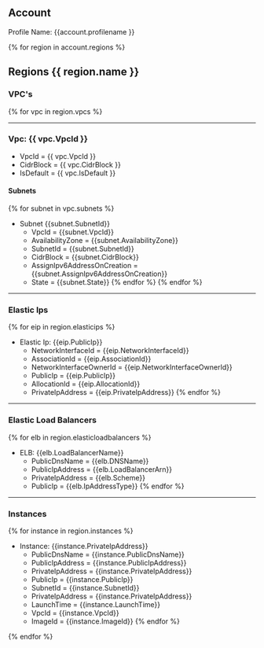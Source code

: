 
## Account
Profile Name: {{account.profilename }}

{% for region in account.regions %}
## Regions {{ region.name }}

### VPC's
{% for vpc in region.vpcs %}
***
### Vpc: {{ vpc.VpcId }}
  * VpcId = {{ vpc.VpcId }}
  * CidrBlock = {{ vpc.CidrBlock }}
  * IsDefault = {{ vpc.IsDefault }}
#### Subnets
{% for subnet in vpc.subnets %}
* Subnet {{subnet.SubnetId}}
  * VpcId = {{subnet.VpcId}}
  * AvailabilityZone = {{subnet.AvailabilityZone}}
  * SubnetId = {{subnet.SubnetId}}
  * CidrBlock = {{subnet.CidrBlock}}
  * AssignIpv6AddressOnCreation = {{subnet.AssignIpv6AddressOnCreation}}
  * State = {{subnet.State}}
  {% endfor %}
{% endfor %}
***
### Elastic Ips
{% for eip in region.elasticips %}
* Elastic Ip: {{eip.PublicIp}}
  * NetworkInterfaceId = {{eip.NetworkInterfaceId}}
  * AssociationId = {{eip.AssociationId}}
  * NetworkInterfaceOwnerId = {{eip.NetworkInterfaceOwnerId}}
  * PublicIp = {{eip.PublicIp}}
  * AllocationId = {{eip.AllocationId}}
  * PrivateIpAddress = {{eip.PrivateIpAddress}}
  {% endfor %}
*** 
### Elastic Load Balancers
{% for elb in region.elasticloadbalancers %}
* ELB: {{elb.LoadBalancerName}}
  * PublicDnsName = {{elb.DNSName}}
  * PublicIpAddress = {{elb.LoadBalancerArn}}
  * PrivateIpAddress = {{elb.Scheme}}
  * PublicIp = {{elb.IpAddressType}}
 {% endfor %}
***
### Instances
{% for instance in region.instances %}
* Instance: {{instance.PrivateIpAddress}}
  * PublicDnsName = {{instance.PublicDnsName}}
  * PublicIpAddress = {{instance.PublicIpAddress}}
  * PrivateIpAddress = {{instance.PrivateIpAddress}}
  * PublicIp = {{instance.PublicIp}}
  * SubnetId = {{instance.SubnetId}}
  * PrivateIpAddress = {{instance.PrivateIpAddress}}
  * LaunchTime = {{instance.LaunchTime}}
  * VpcId = {{instance.VpcId}}
  * ImageId = {{instance.ImageId}}
  {% endfor %}

{% endfor %}